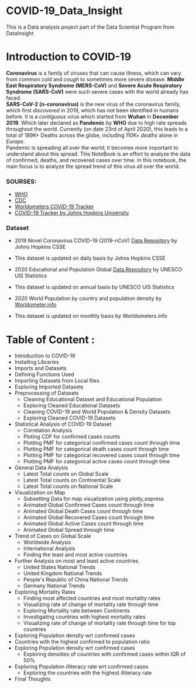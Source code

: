 # COVID-19_Data_Insight
This is a Data analysis project part of the Data Scientist Program from DataInsight

# Introduction to COVID-19
**Coronavirus** is a family of viruses that can cause illness, which can vary from *common cold* and *cough* to sometimes more severe disease. **Middle East Respiratory Syndrome (MERS-CoV)** and **Severe Acute Respiratory Syndrome (SARS-CoV)** were such severe cases with the world already has faced.<br>
**SARS-CoV-2 (n-coronavirus)** is the new virus of the coronavirus family, which first *discovered* in 2019, which has not been identified in humans before. It is a *contiguous* virus which started from **Wuhan** in **December 2019**. Which later declared as **Pandemic** by **WHO** due to high rate spreads throughout the world. Currently (on date 23rd of April 2020), this leads to a total of 189K+ Deaths across the globe, including *110K+ deaths* alone in *Europe*.<br>
Pandemic is spreading all over the world; it becomes more important to understand about this spread. This NoteBook is an effort to analyze the data of confirmed, deaths, and recovered cases over time. In this notebook, the main focus is to analyze the spread trend of this virus all over the world. 


### SOURSES: 
 - [WHO](https://www.who.int/emergencies/diseases/novel-coronavirus-2019)
 - [CDC](https://www.cdc.gov/coronavirus/2019-nCoV/index.html)
 - [Worldometers COVID-19 Tracker](https://www.worldometers.info/world-population/population-by-country/)
 - [COVID-19 Tracker by Johns Hopkins University](https://www.arcgis.com/apps/opsdashboard/index.html#/bda7594740fd40299423467b48e9ecf6)


### Dataset 
- 2019 Novel Coronavirus COVID-19 (2019-nCoV) [Data Repository](https://github.com/CSSEGISandData/COVID-19) by Johns Hopkins CSSE
- This dataset is updated on daily basis by Johns Hopkins CSSE
    
    
- 2020 Educational and Population Global [Data Repository](http://data.uis.unesco.org/) by UNESCO UIS Statistics


- This dataset is updated on annual basis by UNESCO UIS Statistics
   
   
- 2020 World Population by country and population density by [Worldometer.info](https://www.worldometers.info/world-population/population-by-country/)
- This dataset is updated on monthly basis by Worldometers.info




# Table of Content :



* Introduction to COVID-19
* Installing Libraries
* Imports and Datasets
* Defining Functions Used
* Importing Datasets from Local files
* Exploring Imported Datasets
* Preprocessing of Datasets
    - Cleaning Educational Dataset and Educational Population
    - Exploring Cleaned Educational Datasets
    - Cleaning COVID-19 and World Population & Density Datasets
    - Exploring Cleaned COVID-19 Datasets
* Statistical Analysis of COVID-19 Dataset
    - Correlation Analysis
    - Ploting CDF for confirmed cases counts
    - Plotting PMF for categorical confirmed cases count through time
    - Plotting PMF for categorical death cases count through time
    - Plotting PMF for categorical recovered cases count through time
    - Plotting PMF for categorical active cases count through time
* General Data Analysis 
    - Latest Total counts on Global Scale
    - Latest Total counts on Continental Scale
    * Latest Total counts on National Scale
* Visualization on Map
    - Subsetting Data for map visualization using plotly_express
    - Animated Global Confirmed Cases count through time
    - Animated Global Death Cases count through time
    - Animated Global Recovered Cases count through time
    - Animated Global Active Cases count through time
    - Animated Global Spread through time
* Trend of Cases on Global Scale
    - Worldwide Analysis
    - International Analysis
    - Finding the least and most active countries
* Further Analysis on most and least active countries
    - United States National Trends
    - United Kingdom National Trends
    - People's Republic of China National Trends
    - Germany National Trends
* Exploring Mortality Rates
    - Finding most affected countries and most mortality rates
    - Visualizing rate of change of mortality rate through time
    - Exploring Mortality rate between Continents
    - Investigating countries with highest mortality rates
    - Visualizing rate of change of mortality rate through time for top countries
* Exploring Population density wrt confirmed cases
* Countries with the highest confirmed to population ratio
* Exploring Population density wrt confirmed cases
    - Exploring densities of countries with confirmed cases within IQR of 50%
* Exploring Population illiteracy rate wrt confirmed cases
    - Exploring the countries with the highest illiteracy rate
* Final Thoughts
